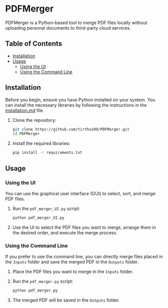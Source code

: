 # PDFMerger

PDFMerger is a Python-based tool to merge PDF files locally without uploading personal documents to third-party cloud services.

## Table of Contents
- [Installation](#installation)
- [Usage](#usage)
  - [Using the UI](#using-the-ui)
  - [Using the Command Line](#using-the-command-line)

## Installation

Before you begin, ensure you have Python installed on your system. You can install the necessary libraries by following the instructions in the [installation.md](installation.md) file.

1. Clone the repository:

    ```bash
    git clone https://github.com/tirtho109/PDFMerger.git
    cd PDFMerger
    ```

2. Install the required libraries:

    ```bash
    pip install -r requirements.txt
    ```

## Usage

### Using the UI

You can use the graphical user interface (GUI) to select, sort, and merge PDF files.

1. Run the `pdf_merger_UI.py` script:

    ```bash
    python pdf_merger_UI.py
    ```

2. Use the UI to select the PDF files you want to merge, arrange them in the desired order, and execute the merge process.

### Using the Command Line

If you prefer to use the command line, you can directly merge files placed in the `Inputs` folder and save the merged PDF in the `Outputs` folder.

1. Place the PDF files you want to merge in the `Inputs` folder.

2. Run the `pdf_merger.py` script:

    ```bash
    python pdf_merger.py
    ```

3. The merged PDF will be saved in the `Outputs` folder.

